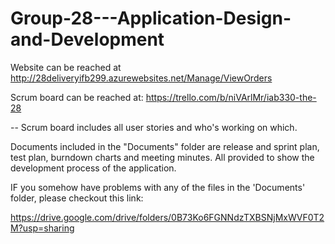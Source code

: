 # Group-28---Application-Design-and-Development

Website can be reached at http://28deliveryifb299.azurewebsites.net/Manage/ViewOrders



Scrum board can be reached at: 
https://trello.com/b/niVArlMr/iab330-the-28

-- Scrum board includes all user stories and who's working on which.

Documents included in the "Documents" folder are release and sprint plan, test plan, burndown charts and meeting minutes. All provided to show the development process of the application. 

IF you somehow have problems with any of the files in the 'Documents' folder, please checkout this link:

https://drive.google.com/drive/folders/0B73Ko6FGNNdzTXBSNjMxWVF0T2M?usp=sharing

